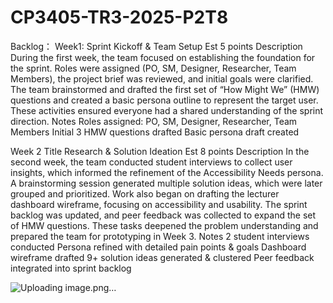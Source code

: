 # CP3405-TR3-2025-P2T8



Backlog：
Week1:
Sprint Kickoff & Team Setup 
Est
5 points
Description
During the first week, the team focused on establishing the foundation for the sprint. Roles were assigned (PO, SM, Designer, Researcher, Team Members), the project brief was reviewed, and initial goals were clarified. The team brainstormed and drafted the first set of “How Might We” (HMW) questions and created a basic persona outline to represent the target user. These activities ensured everyone had a shared understanding of the sprint direction.
Notes
Roles assigned: PO, SM, Designer, Researcher, Team Members
Initial 3 HMW questions drafted
Basic persona draft created







Week 2
Title 
Research & Solution Ideation 
Est
8 points
Description
In the second week, the team conducted student interviews to collect user insights, which informed the refinement of the Accessibility Needs persona. A brainstorming session generated multiple solution ideas, which were later grouped and prioritized. Work also began on drafting the lecturer dashboard wireframe, focusing on accessibility and usability. The sprint backlog was updated, and peer feedback was collected to expand the set of HMW questions. These tasks deepened the problem understanding and prepared the team for prototyping in Week 3.
Notes
2 student interviews conducted
Persona refined with detailed pain points & goals
Dashboard wireframe drafted
9+ solution ideas generated & clustered
Peer feedback integrated into sprint backlog

![Uploading image.png…]()


